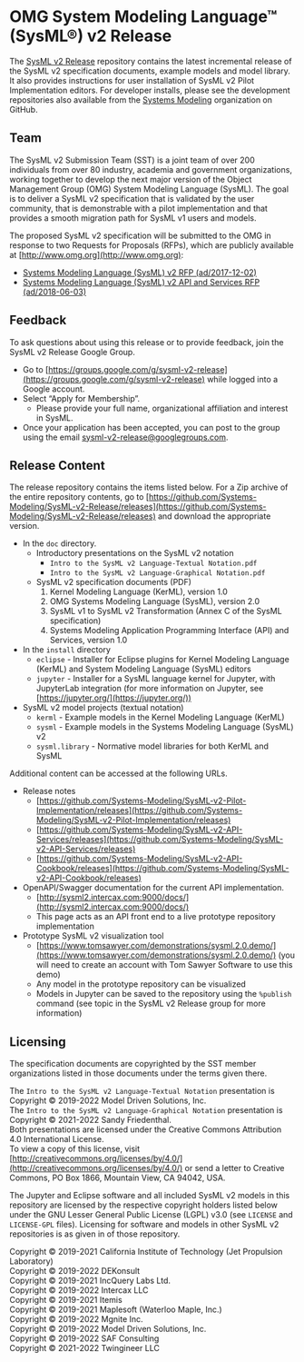 # OMG System Modeling Language™ (SysML®) v2 Release

The [SysML v2 Release](https://github.com/Systems-Modeling/SysML-v2-Release) repository contains the latest incremental release of the SysML v2 specification documents, 
example models and model library. It also provides instructions for user installation of SysML v2 Pilot Implementation editors. For developer installs, please see the
development repositories also available from the [Systems Modeling](https://github.com/Systems-Modeling) organization on GitHub.

## Team

The SysML v2 Submission Team (SST) is a joint team of over 200 individuals from over 80 industry, academia and government organizations, 
working together to develop the next major version of the Object Management Group (OMG) System Modeling Language (SysML). 
The goal is to deliver a SysML v2 specification that is validated by the user community, that is demonstrable with a pilot implementation 
and that provides a smooth migration path for SysML v1 users and models.

The proposed SysML v2 specification will be submitted to the OMG in response to two Requests for Proposals (RFPs), which are publicly available at [http://www.omg.org](http://www.omg.org):

   * [Systems Modeling Language (SysML) v2 RFP (ad/2017-12-02)](http://doc.omg.org/ad/2017-12-2)
   * [Systems Modeling Language (SysML) v2 API and Services RFP (ad/2018-06-03)](http://doc.omg.org/ad/2018-6-3)

## Feedback

To ask questions about using this release or to provide feedback, join the SysML v2 Release Google Group.

   * Go to [https://groups.google.com/g/sysml-v2-release](https://groups.google.com/g/sysml-v2-release) while logged into a Google account. 
   * Select “Apply for Membership”. <br/>
     * Please provide your full name, organizational affiliation and interest in SysML.
   * Once your application has been accepted, you can post to the group using the email 
     [sysml-v2-release@googlegroups.com](mailto:sysml-v2-release@googlegroups.com). 
 
## Release Content

The release repository contains the items listed below. For a Zip archive of the entire repository contents, go to 
[https://github.com/Systems-Modeling/SysML-v2-Release/releases](https://github.com/Systems-Modeling/SysML-v2-Release/releases) and download the appropriate version.

  * In the `doc` directory.
    * Introductory presentations on the SysML v2 notation
        * `Intro to the SysML v2 Language-Textual Notation.pdf`
        * `Intro to the SysML v2 Language-Graphical Notation.pdf`
    * SysML v2 specification documents (PDF)
        1. Kernel Modeling Language (KerML), version 1.0
        2. OMG Systems Modeling Language (SysML), version 2.0
        3. SysML v1 to SysML v2 Transformation (Annex C of the SysML specification)
        4. Systems Modeling Application Programming Interface (API) and Services, version 1.0
  * In the `install` directory
    * `eclipse` - Installer for Eclipse plugins for Kernel Modeling Language (KerML) and System Modeling Language (SysML) editors
    * `jupyter` - Installer for a SysML language kernel for Jupyter, with JupyterLab integration 
      (for more information on Jupyter, see [https://jupyter.org/](https://jupyter.org/))
  * SysML v2 model projects (textual notation)
      * `kerml` - Example models in the Kernel Modeling Language (KerML)
      * `sysml` - Example models in the Systems Modeling Language (SysML) v2
      * `sysml.library` - Normative model libraries for both KerML and SysML
  
Additional content can be accessed at the following URLs.

  * Release notes
     * [https://github.com/Systems-Modeling/SysML-v2-Pilot-Implementation/releases](https://github.com/Systems-Modeling/SysML-v2-Pilot-Implementation/releases)
     * [https://github.com/Systems-Modeling/SysML-v2-API-Services/releases](https://github.com/Systems-Modeling/SysML-v2-API-Services/releases)
     * [https://github.com/Systems-Modeling/SysML-v2-API-Cookbook/releases](https://github.com/Systems-Modeling/SysML-v2-API-Cookbook/releases)
  * OpenAPI/Swagger documentation for the current API implementation.
    * [http://sysml2.intercax.com:9000/docs/](http://sysml2.intercax.com:9000/docs/)
    * This page acts as an API front end to a live prototype repository implementation
  * Prototype SysML v2 visualization tool
    * [https://www.tomsawyer.com/demonstrations/sysml.2.0.demo/](https://www.tomsawyer.com/demonstrations/sysml.2.0.demo/) 
      (you will need to create an account with Tom Sawyer Software to use this demo)
    * Any model in the prototype repository can be visualized
    * Models in Jupyter can be saved to the repository using the `%publish` command 
      (see topic in the SysML v2 Release group for more information)
 
## Licensing

The specification documents are copyrighted by the SST member organizations listed in those documents under the terms given there.

The `Intro to the SysML v2 Language-Textual Notation` presentation is Copyright © 2019-2022 Model Driven Solutions, Inc. </br>
The `Intro to the SysML v2 Language-Graphical Notation` presentation is Copyright © 2021-2022 Sandy Friedenthal. </br>
Both presentations are licensed under the Creative Commons Attribution 4.0  International License. </br>
To view a copy of this license, visit [http://creativecommons.org/licenses/by/4.0/](http://creativecommons.org/licenses/by/4.0/) 
or send a letter to Creative Commons, PO Box 1866, Mountain View, CA 94042, USA.

The Jupyter and Eclipse software and all included SysML v2 models in this repository are licensed by the respective copyright holders listed below 
under the GNU Lesser General Public License (LGPL) v3.0 (see `LICENSE` and `LICENSE-GPL` files). Licensing for software and models in other
SysML v2 repositories is as given in of those repository.

Copyright © 2019-2021 California Institute of Technology (Jet Propulsion Laboratory) <br/>
Copyright © 2019-2022 DEKonsult <br/>
Copyright © 2019-2021 IncQuery Labs Ltd. <br/>
Copyright © 2019-2022 Intercax LLC <br/>
Copyright © 2019-2021 Itemis <br/>
Copyright © 2019-2021 Maplesoft (Waterloo Maple, Inc.) <br/>
Copyright © 2019-2022 Mgnite Inc. <br/>
Copyright © 2019-2022 Model Driven Solutions, Inc. <br/>
Copyright © 2019-2022 SAF Consulting <br/>
Copyright © 2021-2022 Twingineer LLC
